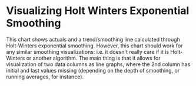 Visualizing Holt Winters Exponential Smoothing
==============================================
This chart shows actuals and a trend/smoothing line calculated through Holt-Winters exponential smoothing. However, this chart should work for any similar smoothing visualizations: i.e. it doesn't really care if it is Holt-Winters or another algorithm. The main thing is that it allows for visualization of two data columns as line graphs, where the 2nd column has initial and last values missing (depending on the depth of smoothing, or running averages, for instance).
